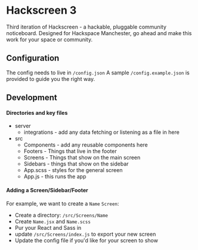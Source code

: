 # Hackscreen 3

Third iteration of Hackscreen - a hackable, pluggable community noticeboard. Designed for Hackspace Manchester, go ahead and make this work for your space or community.

## Configuration

The config needs to live in `/config.json`
A sample `/config.example.json` is provided to guide you the right way.

## Development

#### Directories and key files

- server
  - integrations - add any data fetching or listening as a file in here
- src
  - Components - add any reusable components here
  - Footers - Things that live in the footer
  - Screens - Things that show on the main screen
  - Sidebars - things that show on the sidebar
  - App.scss - styles for the general screen
  - App.js - this runs the app

#### Adding a Screen/Sidebar/Footer

For example, we want to create a `Name` `Screen`:

- Create a directory: `/src/Screens/Name`
- Create `Name.jsx` and `Name.scss`
- Pur your React and Sass in
- update `/src/Screens/index.js` to export your new screen
- Update the config file if you'd like for your screen to show
